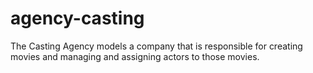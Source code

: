# agency-casting
The Casting Agency models a company that is responsible for creating movies and managing and assigning actors to those movies. 

